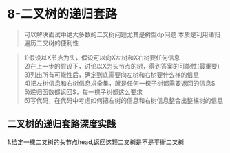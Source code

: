 # 8-二叉树的递归套路
>可以解决面试中绝大多数的二叉树问题尤其是树型dp问题
本质是利用递归遍历二叉树的便利性

>1)假设以X节点为头，假设可以向X左树和X右树要任何信息<br>
2)在上一步的假设下，讨论以X为头节点的树，得到答案的可能性(最重要)<br>
3)列出所有可能性后，确定到底需要向左树和右树要什么样的信息<br>
4)把左树信息和右树信息求全集，就是任何一棵子树都需要返回的信息S<br>
5)递归函数都返回S，每一棵子树都这么要求<br>
6)写代码，在代码中考虑如何把左树的信息和右树信息整合出整棵树的信息

## 二叉树的递归套路深度实践
1.给定一棵二叉树的头节点head,返回这颗二叉树是不是平衡二叉树